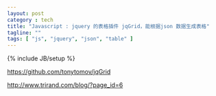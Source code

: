 ```yaml
---
layout: post
category : tech
title: "Javascript : jquery 的表格插件 jqGrid，能根据json 数据生成表格"
tagline: ""
tags: [ "js", "jquery", "json", "table" ] 
---
```

{% include JB/setup %}

https://github.com/tonytomov/jqGrid

http://www.trirand.com/blog/?page_id=6
